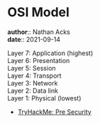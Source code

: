 # OSI Model

**author**:: Nathan Acks  
**date**:: 2021-09-14

Layer 7: Application (highest)  
Layer 6: Presentation  
Layer 5: Session  
Layer 4: Transport  
Layer 3: Network  
Layer 2: Data link  
Layer 1: Physical (lowest)

* [TryHackMe: Pre Security](tryhackme-pre-security.md)
